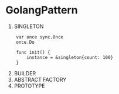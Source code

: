 # GolangPattern
 
1. SINGLETON
```
    var once sync.Once
    once.Do
```
```
    func init() {
	    instance = &singleton{count: 100}
    }
```
2. BUILDER
3. ABSTRACT FACTORY
4. PROTOTYPE